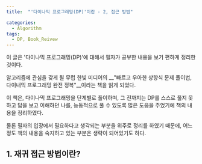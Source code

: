 ```yaml
---
title:  "'다이나믹 프로그래밍(DP)'이란 - 2, 접근 방법"

categories:
  - Algorithm
tags:
  - DP, Book_Reivew
---
```


이 글은 '다이나믹 프로그래밍(DP)'에 대해서 필자가 공부한 내용을 보기 편하게 정리한 것이다.  

알고리즘에 관심을 갖게 될 무렵 한빛 미디어의 __"빠르고 우아한 상향식 문제 풀이법, 다이내믹 프로그래밍 완전 정복"__이라는 책을 읽게 되었다.

이 책은, 다이나믹 프로그래밍을 단계별로 풀이하며, 그 전까지는 DP를 스스로 풀지 못하고 답을 보고 이해하던 나를,  능동적으로 풀 수 있도록 많은 도움을 주었기에 책의 내용을 정리하였다. 

물론 필자의 입장에서 필요하다고 생각되는 부분을 위주로 정리를 하였기 때문에, 어느정도 책의 내용을 숙지하고 있는 부분은 생략이 되어있기도 하다.

## 1. 재귀 접근 방법이란? 